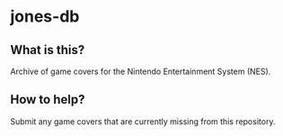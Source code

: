 # jones-db

## What is this?

Archive of game covers for the Nintendo Entertainment System (NES).

## How to help?

Submit any game covers that are currently missing from this repository.
